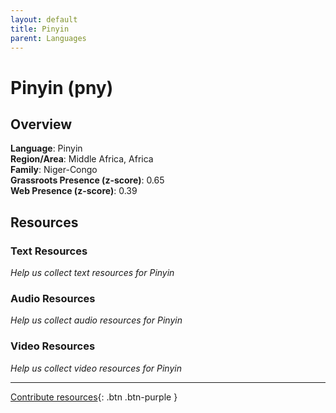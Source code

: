 ```yaml
---
layout: default
title: Pinyin
parent: Languages
---
```


# Pinyin (pny)

## Overview

**Language**: Pinyin  
**Region/Area**: Middle Africa, Africa  
**Family**: Niger-Congo  
**Grassroots Presence (z-score)**: 0.65  
**Web Presence (z-score)**: 0.39  

## Resources

### Text Resources
*Help us collect text resources for Pinyin*

### Audio Resources
*Help us collect audio resources for Pinyin*

### Video Resources
*Help us collect video resources for Pinyin*

---

[Contribute resources](https://forms.office.com/e/1SfLJx3u1r){: .btn .btn-purple }
